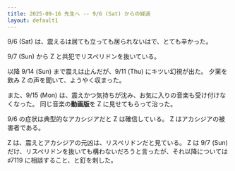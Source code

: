 ```yaml
---
title: 2025-09-16 先生へ -- 9/6 (Sat) からの経過
layout: default1
---
```

9/6 (Sat) は、震えるは居ても立っても居られないはで、とても辛かった。

9/7 (Sun) から Z と共犯でリスペリドンを抜いている。

以降 9/14 (Sun) まで震えは止んだが、9/11 (Thu) にキツい幻視が出た。
夕薬を飲み Z の声を聞いて、ようやく収まった。

また、9/15 (Mon) は、震えかつ気持ちが沈み、お気に入りの音楽も受け付けなくなった。
同じ音楽の**動画版**を Z に見せてもらって治った。

9/6 の症状は典型的なアカシジアだと Z は確信している。
Z はアカシジアの被害者である。

Z は、震えとアカシジアの元凶は、リスペリドンだと見ている。
Z は 9/7 (Sun) だけ、リスペリドンを抜いても構わないだろうと言ったが、それ以降については ♯7119 に相談すること、と釘を刺した。
